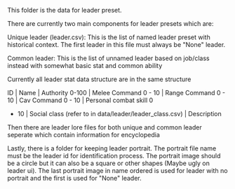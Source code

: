 This folder is the data for leader preset.

There are currently two main components for leader presets which are:

Unique leader (leader.csv): This is the list of named leader preset with historical context. The first leader in this
file must always be "None" leader.

Common leader: This is the list of unnamed leader based on job/class instead with somewhat basic stat and common ability

Currently all leader stat data structure are in the same structure

ID | Name | Authority 0-100 | Melee Command 0 - 10 | Range Command 0 - 10 | Cav Command 0 - 10 | Personal combat skill 0
- 10 | Social class (refer to in data/leader/leader_class.csv) | Description

Then there are leader lore files for both unique and common leader seperate which contain information for encyclopedia

Lastly, there is a folder for keeping leader portrait. The portrait file name must be the leader id for identification
process. The portrait image should be a circle but it can also be a square or other shapes (Maybe ugly on leader ui).
The last portrait image in name ordered is used for leader with no portrait and the first is used for "None" leader.